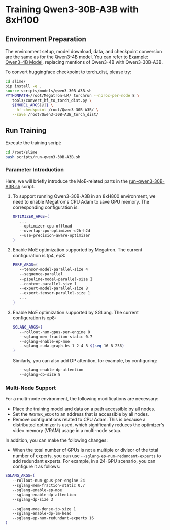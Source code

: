 # Training Qwen3-30B-A3B with 8xH100


## Environment Preparation

The environment setup, model download, data, and checkpoint conversion are the same as for the Qwen3-4B model. You can refer to [Example: Qwen3-4B Model](./qwen3-4B.md), replacing mentions of Qwen3-4B with Qwen3-30B-A3B.

To convert huggingface checkpoint to torch_dist, please try:

```bash
cd slime/
pip install -e .
source scripts/models/qwen3-30B-A3B.sh
PYTHONPATH=/root/Megatron-LM/ torchrun --nproc-per-node 8 \
   tools/convert_hf_to_torch_dist.py \
   ${MODEL_ARGS[@]} \
   --hf-checkpoint /root/Qwen3-30B-A3B/ \
   --save /root/Qwen3-30B-A3B_torch_dist/
```

## Run Training

Execute the training script:

```bash
cd /root/slime
bash scripts/run-qwen3-30B-A3B.sh
```

### Parameter Introduction

Here, we will briefly introduce the MoE-related parts in the [run-qwen3-30B-A3B.sh](../../../scripts/run-qwen3-30B-A3B.sh) script.

1.  To support running Qwen3-30B-A3B in an 8xH800 environment, we need to enable Megatron's CPU Adam to save GPU memory. The corresponding configuration is:

    ```bash
    OPTIMIZER_ARGS=(
       ...
       --optimizer-cpu-offload
       --overlap-cpu-optimizer-d2h-h2d
       --use-precision-aware-optimizer
    )
    ```

2.  Enable MoE optimization supported by Megatron. The current configuration is tp4, ep8:

    ```bash
    PERF_ARGS=(
       --tensor-model-parallel-size 4
       --sequence-parallel
       --pipeline-model-parallel-size 1
       --context-parallel-size 1
       --expert-model-parallel-size 8
       --expert-tensor-parallel-size 1
       ...
    )
    ```

3.  Enable MoE optimization supported by SGLang. The current configuration is ep8:

    ```bash
    SGLANG_ARGS=(
       --rollout-num-gpus-per-engine 8
       --sglang-mem-fraction-static 0.7
       --sglang-enable-ep-moe
       --sglang-cuda-graph-bs 1 2 4 8 $(seq 16 8 256)
    )
    ```

    Similarly, you can also add DP attention, for example, by configuring:

    ```bash
       --sglang-enable-dp-attention
       --sglang-dp-size 8
    ```

### Multi-Node Support

For a multi-node environment, the following modifications are necessary:

  - Place the training model and data on a path accessible by all nodes.
  - Set the `MASTER_ADDR` to an address that is accessible by all nodes.
  - Remove configurations related to CPU Adam. This is because a distributed optimizer is used, which significantly reduces the optimizer's video memory (VRAM) usage in a multi-node setup.

In addition, you can make the following changes:

  - When the total number of GPUs is not a multiple or divisor of the total number of experts, you can use `--sglang-ep-num-redundant-experts` to add redundant experts. For example, in a 24-GPU scenario, you can configure it as follows:

   ```bash
   SGLANG_ARGS=(
      --rollout-num-gpus-per-engine 24
      --sglang-mem-fraction-static 0.7
      --sglang-enable-ep-moe
      --sglang-enable-dp-attention
      --sglang-dp-size 3

      --sglang-moe-dense-tp-size 1
      --sglang-enable-dp-lm-head
      --sglang-ep-num-redundant-experts 16   
   )
   ```
